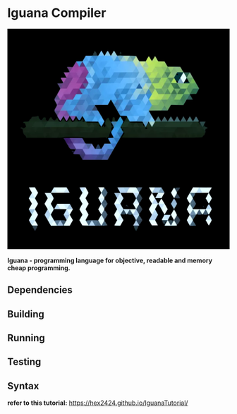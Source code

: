 # **Iguana Compiler** #

<p align="center">
  <img  src="images/iguana_logo.png">
</p>

**Iguana - programming language for objective, readable and memory cheap programming.**


## Dependencies


## Building


## Running


## Testing


## Syntax

**refer to this tutorial:** https://hex2424.github.io/IguanaTutorial/